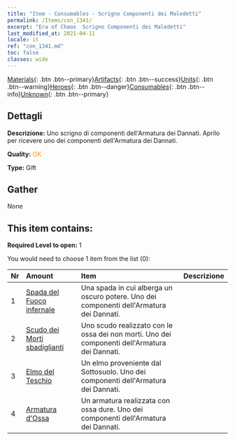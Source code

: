 ```yaml
---
title: "Item - Consumables - Scrigno Componenti dei Maledetti"
permalink: /Items/con_1341/
excerpt: "Era of Chaos  Scrigno Componenti dei Maledetti"
last_modified_at: 2021-04-11
locale: it
ref: "con_1341.md"
toc: false
classes: wide
---
```

 [Materials](/it/Items/){: .btn .btn--primary}[Artifacts](/it/Items/Artifacts/){: .btn .btn--success}[Units](/it/Items/Units/){: .btn .btn--warning}[Heroes](/it/Items/Heroes/){: .btn .btn--danger}[Consumables](/it/Items/Consumables/){: .btn .btn--info}[Unknown](/it/Items/Unknown/){: .btn .btn--primary}

## Dettagli
 **Descrizione:** Uno scrigno di componenti dell'Armatura dei Dannati. Aprilo per ricevere uno dei componenti dell'Armatura dei Dannati.

 **Quality:** <span style="color: #FF8C00">OK</span>

 **Type:** Gift

## Gather

  None

## This item contains:

 **Required Level to open:** 1

 You would need to choose 1 item from the list (0):

  | Nr | Amount |     Item    | Descrizione |
  |:---|:-------|:------------|:-----------:|
  | 1 | [Spada del Fuoco infernale](/it/Items/art_121/) | Una spada in cui alberga un oscuro potere. Uno dei componenti dell'Armatura dei Dannati. | 
  | 2 | [Scudo dei Morti sbadiglianti](/it/Items/art_122/) | Uno scudo realizzato con le ossa dei non morti. Uno dei componenti dell'Armatura dei Dannati. | 
  | 3 | [Elmo del Teschio](/it/Items/art_123/) | Un elmo proveniente dal Sottosuolo. Uno dei componenti dell'Armatura dei Dannati. | 
  | 4 | [Armatura d'Ossa](/it/Items/art_124/) | Un armatura realizzata con ossa dure. Uno dei componenti dell'Armatura dei Dannati. | 
